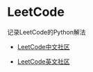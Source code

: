 # LeetCode
记录LeetCode的Python解法

- [LeetCode中文社区](https://leetcode-cn.com/)

- [LeetCode英文社区](https://leetcode.com/)
